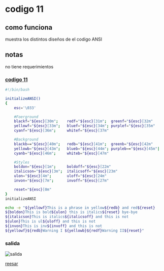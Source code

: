 # codigo 11
## como funciona
muestra los distintos diseños de el codigo ANSI

## notas
no tiene requerimientos

### [codigo 11](Recipes/11ANSIColor.sh)

```bash
#!/bin/bash

initializeANSI()
{
    esc='\033'

    #Foerground
    blackf="${esc}[30m";    redf="${esc}[31m";  greenf="${esc}[32m"
    yellowf="${esc}[33m";   bluef="${esc}[34m"; purplef="${esc}[35m"
    cyanf="${esc}[36m";     whitef="${esc}[37m"

    #Background
    blackb=="${esc}[40m";   redb="${esc}[41m";  greenb="${esc}[42m"
    yellowb="${esc}[43m";   blueb="${esc}[44m"; purpleb=="${esc}[45m"|
    cyanb="${esc}[46m";     whiteb="${esc}[47m"

    #Styles
    boldon="${esc}[1m";     boldoff="${esc}[22m"
    italicson="${esc}[3m";  italicsoff="${esc}[23m"
    ulon="${esc}[4m";       uloff="${esc}[24m"
    invon="${esc}[7m";      invoff="${esc}[27m"

    reset="${esc}[0m"
}
initializeANSI

echo -e "${yellowf}This is a phrase in yellow${redb} and red${reset}
${boldon}This is bold${ulon} this is italics${reset} bye-bye
${italicson}This is italics${italicsoff} and this is not
${ulon}This is ul${uloff} and this is not
${invon}This is inv${invoff} and this is not
${yellowf}${redb}Warning I ${yellowb}${redf}Warning II${reset}"
```
### salida
![salida](Salidas/11.png)

[reesar](README.md)